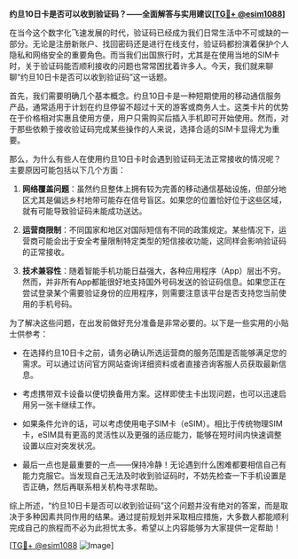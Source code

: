 **约旦10日卡是否可以收到验证码？——全面解答与实用建议[[TG💪+ @esim1088](https://t.me/s/esim1088)]**

在当今这个数字化飞速发展的时代，验证码已经成为我们日常生活中不可或缺的一部分。无论是注册新账户、找回密码还是进行在线支付，验证码都扮演着保护个人隐私和网络安全的重要角色。而当我们出国旅行时，尤其是在使用当地的SIM卡时，关于验证码能否顺利接收的问题也常常困扰着许多人。今天，我们就来聊聊“约旦10日卡是否可以收到验证码”这一话题。

首先，我们需要明确几个基本概念。约旦10日卡是一种短期使用的移动通信服务产品，通常适用于计划在约旦停留不超过十天的游客或商务人士。这类卡片的优势在于价格相对实惠且使用方便，用户只需购买后插入手机即可开始使用。然而，对于那些依赖于接收验证码完成某些操作的人来说，选择合适的SIM卡显得尤为重要。

那么，为什么有些人在使用约旦10日卡时会遇到验证码无法正常接收的情况呢？主要原因可能包括以下几个方面：

1. **网络覆盖问题**：虽然约旦整体上拥有较为完善的移动通信基础设施，但部分地区尤其是偏远乡村地带可能存在信号盲区。如果您的位置恰好位于这些区域，就有可能导致验证码未能成功送达。
   
2. **运营商限制**：不同国家和地区对国际短信有不同的政策规定。某些情况下，运营商可能会出于安全考量限制特定类型的短信接收功能，这同样会影响验证码的正常接收。

3. **技术兼容性**：随着智能手机功能日益强大，各种应用程序（App）层出不穷。然而，并非所有App都能很好地支持国外号码发送的验证码信息。如果您正在尝试登录某个需要验证身份的应用程序，则需要注意该平台是否支持您当前使用的手机号码。

为了解决这些问题，在出发前做好充分准备是非常必要的。以下是一些实用的小贴士供参考：

- 在选择约旦10日卡之前，请务必确认所选运营商的服务范围是否能够满足您的需求。可以通过访问官方网站查询详细资料或者直接咨询客服人员获取最新信息。
  
- 考虑携带双卡设备以便切换备用方案。这样即使主卡出现问题，也可以迅速启用另一张卡继续工作。
  
- 如果条件允许的话，可以考虑使用电子SIM卡（eSIM）。相比于传统物理SIM卡，eSIM具有更高的灵活性以及更强的适应能力，能够在短时间内快速调整设置以应对突发状况。
  
- 最后一点也是最重要的一点——保持冷静！无论遇到什么困难都要相信自己有能力克服它。当发现自己无法及时收到验证码时，不妨先检查一下手机设置是否正确，然后再联系相关机构寻求帮助。

综上所述，“约旦10日卡是否可以收到验证码”这个问题并没有绝对的答案，而是取决于多种因素共同作用的结果。通过提前规划并采取相应措施，大多数人都能顺利完成自己的旅程而不必为此担忧太多。希望以上内容能够为大家提供一定帮助！

[[TG💪+ @esim1088](https://t.me/s/esim1088) ![Image](https://i.postimg.cc/4NQfJmqS/Snipaste-2025-05-13-00-14-12.png)]
